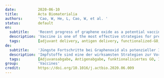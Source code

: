 ```yaml
---
date:          2020-06-10
title:         Acta Biomaterialia
authors:       'Cao, W, He, L, Cao, W, et al. '
status:        default
en:
  subtitle:    'Recent progress of graphene oxide as a potential vaccine carrier and adjuvant'
  description: 'Vaccine is one of the most effective strategies for preventing and controlling infectious diseases and some noninfectious diseases, especially cancers. Adjuvants and carriers have been appropriately added to the vaccine formulation to improve the immunogenicity of the antigen and induce long-lasting immunity. However, there is an urgent need to develop new all-purpose adjuvants because some adjuvants approved for human use have limited functionality. Graphene oxide (GO), widely employed for the delivery of biomolecules, excels in loading and delivering antigen and shows the potentiality of activating the immune system. However, GO aggregates in biological liquid and induces cell death, and it also exhibits poor biosolubility and biocompatibility. To address these limitations, various surface modification protocols have been employed to integrate aqueous compatible substances with GO to effectively improve its biocompatibility. More importantly, these modifications render functionalized-GO with superior properties as both carriers and adjuvants. Herein, the recent progress of physicochemical properties and surface modification strategies of GO for its application as both carriers and adjuvants is reviewed. Due to its unique physicochemical properties, graphene oxide is widely employed in medicine for purposes of photothermal treatment of cancer, drug delivery, antibacterial therapy, and medical imaging. Our work describes the surface modification of graphene oxide and for the first time summarizes that functionalized graphene oxide serves as a vaccine carrier and shows significant adjuvant activity in activating cellular and humoral immunity. In the future, it is expected to be introduced into vaccine research to improve the efficacy of vaccines.'
  tags:        [adjuvant delivery, antigen delivery, functionalized-GO, immune adjuvant, vaccine adjuvant, vaccine nano-carrier]
de:
  subtitle:    'Jüngste Fortschritte bei Graphenoxid als potenzieller Impfstoffträger und Adjuvans'
  description: 'Impfstoffe sind eine der wirksamsten Strategien zur Vorbeugung und Bekämpfung von Infektionskrankheiten und einigen nicht-infektiösen Krankheiten, insbesondere Krebserkrankungen. Adjuvantien und Trägerstoffe werden der Impfstoffformulierung in geeigneter Weise zugesetzt, um die Immunogenität des Antigens zu verbessern und eine lang anhaltende Immunität zu induzieren. Es besteht jedoch ein dringender Bedarf an der Entwicklung neuer universell einsetzbarer Adjuvantien, da einige für den menschlichen Gebrauch zugelassene Adjuvantien nur eine begrenzte Funktionalität aufweisen. Graphenoxid (GO), das häufig für die Verabreichung von Biomolekülen eingesetzt wird, eignet sich hervorragend für die Aufnahme und Verabreichung von Antigenen und hat das Potenzial, das Immunsystem zu aktivieren. Allerdings verklumpt GO in biologischen Flüssigkeiten und führt zum Zelltod, außerdem weist es eine schlechte Biolöslichkeit und Biokompatibilität auf. Um diese Einschränkungen zu beheben, wurden verschiedene Protokolle zur Oberflächenmodifizierung eingesetzt, um wässrige, kompatible Substanzen in GO zu integrieren und so seine Biokompatibilität zu verbessern. Noch wichtiger ist, dass diese Modifikationen funktionalisierte GO mit überlegenen Eigenschaften sowohl als Träger als auch als Adjuvans ausstatten. In diesem Beitrag werden die jüngsten Fortschritte bei den physikalisch-chemischen Eigenschaften und den Strategien zur Oberflächenmodifizierung von GO für ihre Anwendung als Träger und Adjuvans untersucht. Aufgrund seiner einzigartigen physikochemischen Eigenschaften wird Graphenoxid in der Medizin häufig für die photothermische Behandlung von Krebs, die Verabreichung von Medikamenten, die antibakterielle Therapie und die medizinische Bildgebung eingesetzt. Unsere Arbeit beschreibt die Oberflächenmodifikation von Graphenoxid und fasst zum ersten Mal zusammen, dass funktionalisiertes Graphenoxid als Impfstoffträger dient und eine signifikante Adjuvans-Aktivität bei der Aktivierung der zellulären und humoralen Immunität aufweist. Es ist zu erwarten, dass es in Zukunft in der Impfstoffforschung eingesetzt wird, um die Wirksamkeit von Impfstoffen zu verbessern.' 
  tags:        [Adjuvansabgabe, Antigenabgabe, funktionalisiertes GO, Immunadjuvans, Impfstoffadjuvans, Impfstoff-Nanoträger]
group:         'Vaccines'
credit:        https://doi.org/10.1016/j.actbio.2020.06.009
---
```

